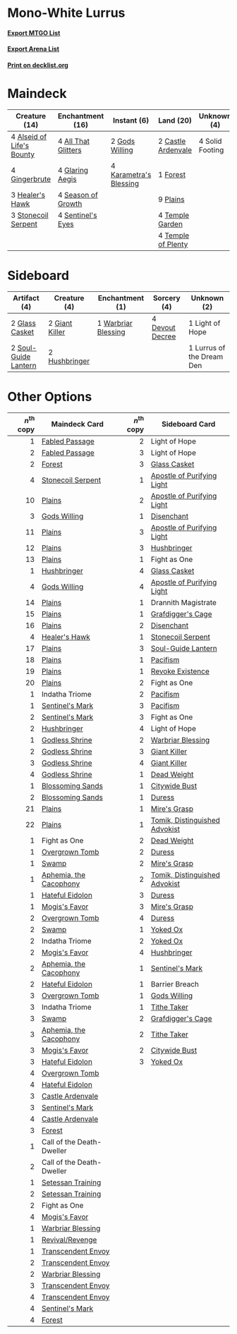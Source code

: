 # Mono-White Lurrus

#### [Export MTGO List](../collection/Mono-White%20Lurrus/Mono-White%20Lurrus.txt)
#### [Export Arena List](../collection/Mono-White%20Lurrus/Mono-White%20Lurrus_arena.txt)
#### [Print on decklist.org](http://decklist.org/?deckmain=4%09All%20That%20Glitters%0A4%09Alseid%20of%20Life's%20Bounty%0A2%09Castle%20Ardenvale%0A1%09Forest%0A4%09Gingerbrute%0A4%09Glaring%20Aegis%0A2%09Gods%20Willing%0A3%09Healer's%20Hawk%0A4%09Karametra's%20Blessing%0A9%09Plains%0A4%09Season%20of%20Growth%0A4%09Sentinel's%20Eyes%0A4%09Solid%20Footing%0A3%09Stonecoil%20Serpent%0A4%09Temple%20Garden%0A4%09Temple%20of%20Plenty&deckside=4%09Devout%20Decree%0A2%09Giant%20Killer%0A2%09Glass%20Casket%0A2%09Hushbringer%0A1%09Light%20of%20Hope%0A1%09Lurrus%20of%20the%20Dream%20Den%0A2%09Soul-Guide%20Lantern%0A1%09Warbriar%20Blessing)
# Maindeck

|                                           Creature (14)                                            |                                       Enchantment (16)                                       |                                           Instant (6)                                           |                                          Land (20)                                          |  Unknown (4)  |
|----------------------------------------------------------------------------------------------------|----------------------------------------------------------------------------------------------|-------------------------------------------------------------------------------------------------|---------------------------------------------------------------------------------------------|---------------|
|4 [Alseid of Life's Bounty](http://gatherer.wizards.com/Pages/Card/Details.aspx?multiverseid=476252)|4 [All That Glitters](http://gatherer.wizards.com/Pages/Card/Details.aspx?multiverseid=472964)|2 [Gods Willing](http://gatherer.wizards.com/Pages/Card/Details.aspx?multiverseid=442005)        |2 [Castle Ardenvale](http://gatherer.wizards.com/Pages/Card/Details.aspx?multiverseid=473200)|4 Solid Footing|
|4 [Gingerbrute](http://gatherer.wizards.com/Pages/Card/Details.aspx?multiverseid=473181)            |4 [Glaring Aegis](http://gatherer.wizards.com/Pages/Card/Details.aspx?multiverseid=394581)    |4 [Karametra's Blessing](http://gatherer.wizards.com/Pages/Card/Details.aspx?multiverseid=476277)|1 [Forest](http://gatherer.wizards.com/Pages/Card/Details.aspx?multiverseid=439860)          |               |
|3 [Healer's Hawk](http://gatherer.wizards.com/Pages/Card/Details.aspx?multiverseid=452764)          |4 [Season of Growth](http://gatherer.wizards.com/Pages/Card/Details.aspx?multiverseid=466945) |                                                                                                 |9 [Plains](http://gatherer.wizards.com/Pages/Card/Details.aspx?multiverseid=439856)          |               |
|3 [Stonecoil Serpent](http://gatherer.wizards.com/Pages/Card/Details.aspx?multiverseid=473197)      |4 [Sentinel's Eyes](http://gatherer.wizards.com/Pages/Card/Details.aspx?multiverseid=476287)  |                                                                                                 |4 [Temple Garden](http://gatherer.wizards.com/Pages/Card/Details.aspx?multiverseid=405112)   |               |
|                                                                                                    |                                                                                              |                                                                                                 |4 [Temple of Plenty](http://gatherer.wizards.com/Pages/Card/Details.aspx?multiverseid=378537)|               |


# Sideboard

|                                         Artifact (4)                                          |                                      Creature (4)                                       |                                       Enchantment (1)                                        |                                       Sorcery (4)                                        |       Unknown (2)       |
|-----------------------------------------------------------------------------------------------|-----------------------------------------------------------------------------------------|----------------------------------------------------------------------------------------------|------------------------------------------------------------------------------------------|-------------------------|
|2 [Glass Casket](http://gatherer.wizards.com/Pages/Card/Details.aspx?multiverseid=472977)      |2 [Giant Killer](http://gatherer.wizards.com/Pages/Card/Details.aspx?multiverseid=472976)|1 [Warbriar Blessing](http://gatherer.wizards.com/Pages/Card/Details.aspx?multiverseid=476455)|4 [Devout Decree](http://gatherer.wizards.com/Pages/Card/Details.aspx?multiverseid=466767)|1 Light of Hope          |
|2 [Soul-Guide Lantern](http://gatherer.wizards.com/Pages/Card/Details.aspx?multiverseid=476488)|2 [Hushbringer](http://gatherer.wizards.com/Pages/Card/Details.aspx?multiverseid=472980) |                                                                                              |                                                                                          |1 Lurrus of the Dream Den|


# Other Options

|*n*<sup>th</sup> copy|                                          Maindeck Card                                          |*n*<sup>th</sup> copy|                                             Sideboard Card                                             |
|--------------------:|-------------------------------------------------------------------------------------------------|--------------------:|--------------------------------------------------------------------------------------------------------|
|                    1|[Fabled Passage](http://gatherer.wizards.com/Pages/Card/Details.aspx?multiverseid=473206)        |                    2|Light of Hope                                                                                           |
|                    2|[Fabled Passage](http://gatherer.wizards.com/Pages/Card/Details.aspx?multiverseid=473206)        |                    3|Light of Hope                                                                                           |
|                    2|[Forest](http://gatherer.wizards.com/Pages/Card/Details.aspx?multiverseid=439860)                |                    3|[Glass Casket](http://gatherer.wizards.com/Pages/Card/Details.aspx?multiverseid=472977)                 |
|                    4|[Stonecoil Serpent](http://gatherer.wizards.com/Pages/Card/Details.aspx?multiverseid=473197)     |                    1|[Apostle of Purifying Light](http://gatherer.wizards.com/Pages/Card/Details.aspx?multiverseid=466760)   |
|                   10|[Plains](http://gatherer.wizards.com/Pages/Card/Details.aspx?multiverseid=439856)                |                    2|[Apostle of Purifying Light](http://gatherer.wizards.com/Pages/Card/Details.aspx?multiverseid=466760)   |
|                    3|[Gods Willing](http://gatherer.wizards.com/Pages/Card/Details.aspx?multiverseid=442005)          |                    1|[Disenchant](http://gatherer.wizards.com/Pages/Card/Details.aspx?multiverseid=847)                      |
|                   11|[Plains](http://gatherer.wizards.com/Pages/Card/Details.aspx?multiverseid=439856)                |                    3|[Apostle of Purifying Light](http://gatherer.wizards.com/Pages/Card/Details.aspx?multiverseid=466760)   |
|                   12|[Plains](http://gatherer.wizards.com/Pages/Card/Details.aspx?multiverseid=439856)                |                    3|[Hushbringer](http://gatherer.wizards.com/Pages/Card/Details.aspx?multiverseid=472980)                  |
|                   13|[Plains](http://gatherer.wizards.com/Pages/Card/Details.aspx?multiverseid=439856)                |                    1|Fight as One                                                                                            |
|                    1|[Hushbringer](http://gatherer.wizards.com/Pages/Card/Details.aspx?multiverseid=472980)           |                    4|[Glass Casket](http://gatherer.wizards.com/Pages/Card/Details.aspx?multiverseid=472977)                 |
|                    4|[Gods Willing](http://gatherer.wizards.com/Pages/Card/Details.aspx?multiverseid=442005)          |                    4|[Apostle of Purifying Light](http://gatherer.wizards.com/Pages/Card/Details.aspx?multiverseid=466760)   |
|                   14|[Plains](http://gatherer.wizards.com/Pages/Card/Details.aspx?multiverseid=439856)                |                    1|Drannith Magistrate                                                                                     |
|                   15|[Plains](http://gatherer.wizards.com/Pages/Card/Details.aspx?multiverseid=439856)                |                    1|[Grafdigger's Cage](http://gatherer.wizards.com/Pages/Card/Details.aspx?multiverseid=278452)            |
|                   16|[Plains](http://gatherer.wizards.com/Pages/Card/Details.aspx?multiverseid=439856)                |                    2|[Disenchant](http://gatherer.wizards.com/Pages/Card/Details.aspx?multiverseid=847)                      |
|                    4|[Healer's Hawk](http://gatherer.wizards.com/Pages/Card/Details.aspx?multiverseid=452764)         |                    1|[Stonecoil Serpent](http://gatherer.wizards.com/Pages/Card/Details.aspx?multiverseid=473197)            |
|                   17|[Plains](http://gatherer.wizards.com/Pages/Card/Details.aspx?multiverseid=439856)                |                    3|[Soul-Guide Lantern](http://gatherer.wizards.com/Pages/Card/Details.aspx?multiverseid=476488)           |
|                   18|[Plains](http://gatherer.wizards.com/Pages/Card/Details.aspx?multiverseid=439856)                |                    1|[Pacifism](http://gatherer.wizards.com/Pages/Card/Details.aspx?multiverseid=129667)                     |
|                   19|[Plains](http://gatherer.wizards.com/Pages/Card/Details.aspx?multiverseid=439856)                |                    1|[Revoke Existence](http://gatherer.wizards.com/Pages/Card/Details.aspx?multiverseid=378397)             |
|                   20|[Plains](http://gatherer.wizards.com/Pages/Card/Details.aspx?multiverseid=439856)                |                    2|Fight as One                                                                                            |
|                    1|Indatha Triome                                                                                   |                    2|[Pacifism](http://gatherer.wizards.com/Pages/Card/Details.aspx?multiverseid=129667)                     |
|                    1|[Sentinel's Mark](http://gatherer.wizards.com/Pages/Card/Details.aspx?multiverseid=457164)       |                    3|[Pacifism](http://gatherer.wizards.com/Pages/Card/Details.aspx?multiverseid=129667)                     |
|                    2|[Sentinel's Mark](http://gatherer.wizards.com/Pages/Card/Details.aspx?multiverseid=457164)       |                    3|Fight as One                                                                                            |
|                    2|[Hushbringer](http://gatherer.wizards.com/Pages/Card/Details.aspx?multiverseid=472980)           |                    4|Light of Hope                                                                                           |
|                    1|[Godless Shrine](http://gatherer.wizards.com/Pages/Card/Details.aspx?multiverseid=405099)        |                    2|[Warbriar Blessing](http://gatherer.wizards.com/Pages/Card/Details.aspx?multiverseid=476455)            |
|                    2|[Godless Shrine](http://gatherer.wizards.com/Pages/Card/Details.aspx?multiverseid=405099)        |                    3|[Giant Killer](http://gatherer.wizards.com/Pages/Card/Details.aspx?multiverseid=472976)                 |
|                    3|[Godless Shrine](http://gatherer.wizards.com/Pages/Card/Details.aspx?multiverseid=405099)        |                    4|[Giant Killer](http://gatherer.wizards.com/Pages/Card/Details.aspx?multiverseid=472976)                 |
|                    4|[Godless Shrine](http://gatherer.wizards.com/Pages/Card/Details.aspx?multiverseid=405099)        |                    1|[Dead Weight](http://gatherer.wizards.com/Pages/Card/Details.aspx?multiverseid=452817)                  |
|                    1|[Blossoming Sands](http://gatherer.wizards.com/Pages/Card/Details.aspx?multiverseid=433169)      |                    1|[Citywide Bust](http://gatherer.wizards.com/Pages/Card/Details.aspx?multiverseid=452754)                |
|                    2|[Blossoming Sands](http://gatherer.wizards.com/Pages/Card/Details.aspx?multiverseid=433169)      |                    1|[Duress](http://gatherer.wizards.com/Pages/Card/Details.aspx?multiverseid=14557)                        |
|                   21|[Plains](http://gatherer.wizards.com/Pages/Card/Details.aspx?multiverseid=439856)                |                    1|[Mire's Grasp](http://gatherer.wizards.com/Pages/Card/Details.aspx?multiverseid=476357)                 |
|                   22|[Plains](http://gatherer.wizards.com/Pages/Card/Details.aspx?multiverseid=439856)                |                    1|[Tomik, Distinguished Advokist](http://gatherer.wizards.com/Pages/Card/Details.aspx?multiverseid=460961)|
|                    1|Fight as One                                                                                     |                    2|[Dead Weight](http://gatherer.wizards.com/Pages/Card/Details.aspx?multiverseid=452817)                  |
|                    1|[Overgrown Tomb](http://gatherer.wizards.com/Pages/Card/Details.aspx?multiverseid=405103)        |                    2|[Duress](http://gatherer.wizards.com/Pages/Card/Details.aspx?multiverseid=14557)                        |
|                    1|[Swamp](http://gatherer.wizards.com/Pages/Card/Details.aspx?multiverseid=439858)                 |                    2|[Mire's Grasp](http://gatherer.wizards.com/Pages/Card/Details.aspx?multiverseid=476357)                 |
|                    1|[Aphemia, the Cacophony](http://gatherer.wizards.com/Pages/Card/Details.aspx?multiverseid=476335)|                    2|[Tomik, Distinguished Advokist](http://gatherer.wizards.com/Pages/Card/Details.aspx?multiverseid=460961)|
|                    1|[Hateful Eidolon](http://gatherer.wizards.com/Pages/Card/Details.aspx?multiverseid=476352)       |                    3|[Duress](http://gatherer.wizards.com/Pages/Card/Details.aspx?multiverseid=14557)                        |
|                    1|[Mogis's Favor](http://gatherer.wizards.com/Pages/Card/Details.aspx?multiverseid=476358)         |                    3|[Mire's Grasp](http://gatherer.wizards.com/Pages/Card/Details.aspx?multiverseid=476357)                 |
|                    2|[Overgrown Tomb](http://gatherer.wizards.com/Pages/Card/Details.aspx?multiverseid=405103)        |                    4|[Duress](http://gatherer.wizards.com/Pages/Card/Details.aspx?multiverseid=14557)                        |
|                    2|[Swamp](http://gatherer.wizards.com/Pages/Card/Details.aspx?multiverseid=439858)                 |                    1|[Yoked Ox](http://gatherer.wizards.com/Pages/Card/Details.aspx?multiverseid=466795)                     |
|                    2|Indatha Triome                                                                                   |                    2|[Yoked Ox](http://gatherer.wizards.com/Pages/Card/Details.aspx?multiverseid=466795)                     |
|                    2|[Mogis's Favor](http://gatherer.wizards.com/Pages/Card/Details.aspx?multiverseid=476358)         |                    4|[Hushbringer](http://gatherer.wizards.com/Pages/Card/Details.aspx?multiverseid=472980)                  |
|                    2|[Aphemia, the Cacophony](http://gatherer.wizards.com/Pages/Card/Details.aspx?multiverseid=476335)|                    1|[Sentinel's Mark](http://gatherer.wizards.com/Pages/Card/Details.aspx?multiverseid=457164)              |
|                    2|[Hateful Eidolon](http://gatherer.wizards.com/Pages/Card/Details.aspx?multiverseid=476352)       |                    1|Barrier Breach                                                                                          |
|                    3|[Overgrown Tomb](http://gatherer.wizards.com/Pages/Card/Details.aspx?multiverseid=405103)        |                    1|[Gods Willing](http://gatherer.wizards.com/Pages/Card/Details.aspx?multiverseid=442005)                 |
|                    3|Indatha Triome                                                                                   |                    1|[Tithe Taker](http://gatherer.wizards.com/Pages/Card/Details.aspx?multiverseid=457171)                  |
|                    3|[Swamp](http://gatherer.wizards.com/Pages/Card/Details.aspx?multiverseid=439858)                 |                    2|[Grafdigger's Cage](http://gatherer.wizards.com/Pages/Card/Details.aspx?multiverseid=278452)            |
|                    3|[Aphemia, the Cacophony](http://gatherer.wizards.com/Pages/Card/Details.aspx?multiverseid=476335)|                    2|[Tithe Taker](http://gatherer.wizards.com/Pages/Card/Details.aspx?multiverseid=457171)                  |
|                    3|[Mogis's Favor](http://gatherer.wizards.com/Pages/Card/Details.aspx?multiverseid=476358)         |                    2|[Citywide Bust](http://gatherer.wizards.com/Pages/Card/Details.aspx?multiverseid=452754)                |
|                    3|[Hateful Eidolon](http://gatherer.wizards.com/Pages/Card/Details.aspx?multiverseid=476352)       |                    3|[Yoked Ox](http://gatherer.wizards.com/Pages/Card/Details.aspx?multiverseid=466795)                     |
|                    4|[Overgrown Tomb](http://gatherer.wizards.com/Pages/Card/Details.aspx?multiverseid=405103)        |                     |                                                                                                        |
|                    4|[Hateful Eidolon](http://gatherer.wizards.com/Pages/Card/Details.aspx?multiverseid=476352)       |                     |                                                                                                        |
|                    3|[Castle Ardenvale](http://gatherer.wizards.com/Pages/Card/Details.aspx?multiverseid=473200)      |                     |                                                                                                        |
|                    3|[Sentinel's Mark](http://gatherer.wizards.com/Pages/Card/Details.aspx?multiverseid=457164)       |                     |                                                                                                        |
|                    4|[Castle Ardenvale](http://gatherer.wizards.com/Pages/Card/Details.aspx?multiverseid=473200)      |                     |                                                                                                        |
|                    3|[Forest](http://gatherer.wizards.com/Pages/Card/Details.aspx?multiverseid=439860)                |                     |                                                                                                        |
|                    1|Call of the Death-Dweller                                                                        |                     |                                                                                                        |
|                    2|Call of the Death-Dweller                                                                        |                     |                                                                                                        |
|                    1|[Setessan Training](http://gatherer.wizards.com/Pages/Card/Details.aspx?multiverseid=476452)     |                     |                                                                                                        |
|                    2|[Setessan Training](http://gatherer.wizards.com/Pages/Card/Details.aspx?multiverseid=476452)     |                     |                                                                                                        |
|                    2|Fight as One                                                                                     |                     |                                                                                                        |
|                    4|[Mogis's Favor](http://gatherer.wizards.com/Pages/Card/Details.aspx?multiverseid=476358)         |                     |                                                                                                        |
|                    1|[Warbriar Blessing](http://gatherer.wizards.com/Pages/Card/Details.aspx?multiverseid=476455)     |                     |                                                                                                        |
|                    1|[Revival/Revenge](http://gatherer.wizards.com/Pages/Card/Details.aspx?multiverseid=457372)       |                     |                                                                                                        |
|                    1|[Transcendent Envoy](http://gatherer.wizards.com/Pages/Card/Details.aspx?multiverseid=476291)    |                     |                                                                                                        |
|                    2|[Transcendent Envoy](http://gatherer.wizards.com/Pages/Card/Details.aspx?multiverseid=476291)    |                     |                                                                                                        |
|                    2|[Warbriar Blessing](http://gatherer.wizards.com/Pages/Card/Details.aspx?multiverseid=476455)     |                     |                                                                                                        |
|                    3|[Transcendent Envoy](http://gatherer.wizards.com/Pages/Card/Details.aspx?multiverseid=476291)    |                     |                                                                                                        |
|                    4|[Transcendent Envoy](http://gatherer.wizards.com/Pages/Card/Details.aspx?multiverseid=476291)    |                     |                                                                                                        |
|                    4|[Sentinel's Mark](http://gatherer.wizards.com/Pages/Card/Details.aspx?multiverseid=457164)       |                     |                                                                                                        |
|                    4|[Forest](http://gatherer.wizards.com/Pages/Card/Details.aspx?multiverseid=439860)                |                     |                                                                                                        |

